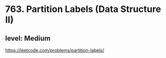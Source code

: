 # 763. Partition Labels (Data Structure II)
## level: Medium

https://leetcode.com/problems/partition-labels/
